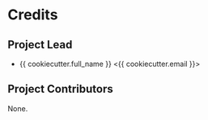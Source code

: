 Credits
=======

Project Lead
----------------

* {{ cookiecutter.full_name }} <{{ cookiecutter.email }}>

Project Contributors
------------

None.
